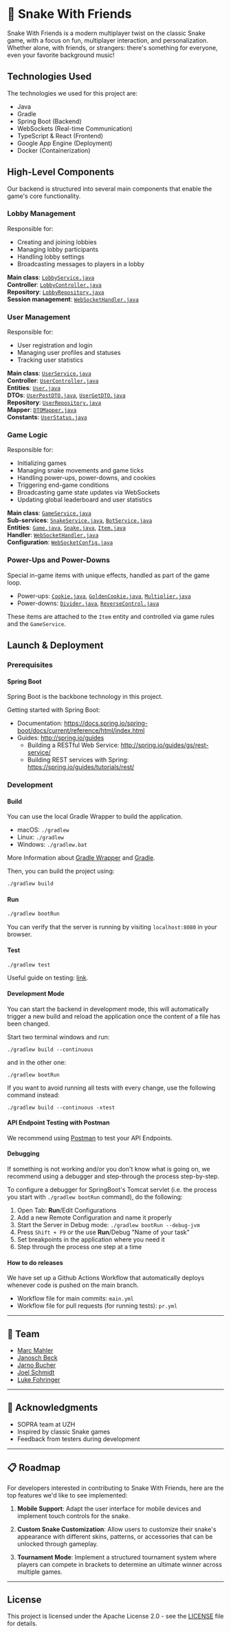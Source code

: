# 🐍 Snake With Friends

Snake With Friends is a modern multiplayer twist on the classic Snake game, with a focus on fun, multiplayer interaction, and personalization. Whether alone, with friends, or strangers: there's something for everyone, even your favorite background music!

## Technologies Used

The technologies we used for this project are:

* Java
* Gradle
* Spring Boot (Backend)
* WebSockets (Real-time Communication)
* TypeScript & React (Frontend)
* Google App Engine (Deployment)
* Docker (Containerization)

## High-Level Components

Our backend is structured into several main components that enable the game's core functionality.

### Lobby Management

Responsible for:

* Creating and joining lobbies
* Managing lobby participants
* Handling lobby settings
* Broadcasting messages to players in a lobby

**Main class**: [`LobbyService.java`](https://github.com/Janosch123123/sopra-fs25-group-23-server/blob/main/src/main/java/ch/uzh/ifi/hase/soprafs24/service/LobbyService.java)  
**Controller**: [`LobbyController.java`](https://github.com/Janosch123123/sopra-fs25-group-23-server/blob/main/src/main/java/ch/uzh/ifi/hase/soprafs24/controller/LobbyController.java)  
**Repository**: [`LobbyRepository.java`](https://github.com/Janosch123123/sopra-fs25-group-23-server/blob/main/src/main/java/ch/uzh/ifi/hase/soprafs24/repository/LobbyRepository.java)  
**Session management**: [`WebSocketHandler.java`](https://github.com/Janosch123123/sopra-fs25-group-23-server/blob/main/src/main/java/ch/uzh/ifi/hase/soprafs24/handler/WebSocketHandler.java)  

### User Management

Responsible for:

* User registration and login
* Managing user profiles and statuses
* Tracking user statistics

**Main class**: [`UserService.java`](https://github.com/Janosch123123/sopra-fs25-group-23-server/blob/main/src/main/java/ch/uzh/ifi/hase/soprafs24/service/UserService.java)  
**Controller**: [`UserController.java`](https://github.com/Janosch123123/sopra-fs25-group-23-server/blob/main/src/main/java/ch/uzh/ifi/hase/soprafs24/controller/UserController.java)  
**Entities**: [`User.java`](https://github.com/Janosch123123/sopra-fs25-group-23-server/blob/main/src/main/java/ch/uzh/ifi/hase/soprafs24/entity/User.java)  
**DTOs**: [`UserPostDTO.java`](https://github.com/Janosch123123/sopra-fs25-group-23-server/blob/main/src/main/java/ch/uzh/ifi/hase/soprafs24/rest/dto/UserPostDTO.java), [`UserGetDTO.java`](https://github.com/Janosch123123/sopra-fs25-group-23-server/blob/main/src/main/java/ch/uzh/ifi/hase/soprafs24/rest/dto/UserGetDTO.java)  
**Repository**: [`UserRepository.java`](https://github.com/Janosch123123/sopra-fs25-group-23-server/blob/main/src/main/java/ch/uzh/ifi/hase/soprafs24/repository/UserRepository.java)  
**Mapper**: [`DTOMapper.java`](https://github.com/Janosch123123/sopra-fs25-group-23-server/blob/main/src/main/java/ch/uzh/ifi/hase/soprafs24/rest/mapper/DTOMapper.java)  
**Constants**: [`UserStatus.java`](https://github.com/Janosch123123/sopra-fs25-group-23-server/blob/main/src/main/java/ch/uzh/ifi/hase/soprafs24/constant/UserStatus.java)  

### Game Logic

Responsible for:

* Initializing games
* Managing snake movements and game ticks
* Handling power-ups, power-downs, and cookies
* Triggering end-game conditions
* Broadcasting game state updates via WebSockets
* Updating global leaderboard and user statistics

**Main class**: [`GameService.java`](https://github.com/Janosch123123/sopra-fs25-group-23-server/blob/main/src/main/java/ch/uzh/ifi/hase/soprafs24/service/GameService.java)  
**Sub-services**: [`SnakeService.java`](https://github.com/Janosch123123/sopra-fs25-group-23-server/blob/main/src/main/java/ch/uzh/ifi/hase/soprafs24/service/SnakeService.java), [`BotService.java`](https://github.com/Janosch123123/sopra-fs25-group-23-server/blob/main/src/main/java/ch/uzh/ifi/hase/soprafs24/service/BotService.java)  
**Entities**: [`Game.java`](https://github.com/Janosch123123/sopra-fs25-group-23-server/blob/main/src/main/java/ch/uzh/ifi/hase/soprafs24/entity/Game.java), [`Snake.java`](https://github.com/Janosch123123/sopra-fs25-group-23-server/blob/main/src/main/java/ch/uzh/ifi/hase/soprafs24/entity/Snake.java), [`Item.java`](https://github.com/Janosch123123/sopra-fs25-group-23-server/blob/main/src/main/java/ch/uzh/ifi/hase/soprafs24/entity/Item.java)  
**Handler**: [`WebSocketHandler.java`](https://github.com/Janosch123123/sopra-fs25-group-23-server/blob/main/src/main/java/ch/uzh/ifi/hase/soprafs24/handler/WebSocketHandler.java)  
**Configuration**: [`WebSocketConfig.java`](https://github.com/Janosch123123/sopra-fs25-group-23-server/blob/main/src/main/java/ch/uzh/ifi/hase/soprafs24/config/WebSocketConfig.java)  

### Power-Ups and Power-Downs

Special in-game items with unique effects, handled as part of the game loop.

* Power-ups: [`Cookie.java`](https://github.com/Janosch123123/sopra-fs25-group-23-server/blob/main/src/main/java/ch/uzh/ifi/hase/soprafs24/entity/Powerups/Cookie.java), [`GoldenCookie.java`](https://github.com/Janosch123123/sopra-fs25-group-23-server/blob/main/src/main/java/ch/uzh/ifi/hase/soprafs24/entity/Powerups/GoldenCookie.java), [`Multiplier.java`](https://github.com/Janosch123123/sopra-fs25-group-23-server/blob/main/src/main/java/ch/uzh/ifi/hase/soprafs24/entity/Powerups/Multiplier.java)  
* Power-downs: [`Divider.java`](https://github.com/Janosch123123/sopra-fs25-group-23-server/blob/main/src/main/java/ch/uzh/ifi/hase/soprafs24/entity/Powerdowns/Divider.java), [`ReverseControl.java`](https://github.com/Janosch123123/sopra-fs25-group-23-server/blob/main/src/main/java/ch/uzh/ifi/hase/soprafs24/entity/Powerdowns/ReverseControl.java)  

These items are attached to the `Item` entity and controlled via game rules and the `GameService`.


## Launch & Deployment

### Prerequisites

#### Spring Boot

Spring Boot is the backbone technology in this project.

Getting started with Spring Boot:
-   Documentation: https://docs.spring.io/spring-boot/docs/current/reference/html/index.html
-   Guides: http://spring.io/guides
    -   Building a RESTful Web Service: http://spring.io/guides/gs/rest-service/
    -   Building REST services with Spring: https://spring.io/guides/tutorials/rest/

### Development

#### Build

You can use the local Gradle Wrapper to build the application.
-   macOS: `./gradlew`
-   Linux: `./gradlew`
-   Windows: `./gradlew.bat`

More Information about [Gradle Wrapper](https://docs.gradle.org/current/userguide/gradle_wrapper.html) and [Gradle](https://gradle.org/docs/).


Then, you can build the project using:

```bash
./gradlew build
```

#### Run

```bash
./gradlew bootRun
```

You can verify that the server is running by visiting `localhost:8080` in your browser.

#### Test

```bash
./gradlew test
```

Useful guide on testing: [link](https://www.baeldung.com/spring-boot-testing).

#### Development Mode

You can start the backend in development mode, this will automatically trigger a new build and reload the application once the content of a file has been changed.

Start two terminal windows and run:

`./gradlew build --continuous`

and in the other one:

`./gradlew bootRun`

If you want to avoid running all tests with every change, use the following command instead:

`./gradlew build --continuous -xtest`

#### API Endpoint Testing with Postman

We recommend using [Postman](https://www.getpostman.com) to test your API Endpoints.

#### Debugging

If something is not working and/or you don't know what is going on, we recommend using a debugger and step-through the process step-by-step.

To configure a debugger for SpringBoot's Tomcat servlet (i.e. the process you start with `./gradlew bootRun` command), do the following:

1. Open Tab: **Run**/Edit Configurations
2. Add a new Remote Configuration and name it properly
3. Start the Server in Debug mode: `./gradlew bootRun --debug-jvm`
4. Press `Shift + F9` or the use **Run**/Debug "Name of your task"
5. Set breakpoints in the application where you need it
6. Step through the process one step at a time

#### How to do releases

We have set up a Github Actions Workflow that automatically deploys whenever code is pushed on the main branch.

* Workflow file for main commits: `main.yml`
* Workflow file for pull requests (for running tests): `pr.yml`

--- 

## 👥 Team

- [Marc Mahler](https://github.com/MarcMahler)
- [Janosch Beck](https://github.com/Janosch123123)
- [Jarno Bucher](https://github.com/StalyTV)
- [Joel Schmidt](https://github.com/jojo2-8902)
- [Luke Fohringer](https://github.com/LuckyLuke637)

---

## 🙏 Acknowledgments

- SOPRA team at UZH
- Inspired by classic Snake games
- Feedback from testers during development

---

## 📋 Roadmap

For developers interested in contributing to Snake With Friends, here are the top features we'd like to see implemented:

1. **Mobile Support**: Adapt the user interface for mobile devices and implement touch controls for the snake.

2. **Custom Snake Customization**: Allow users to customize their snake's appearance with different skins, patterns, or accessories that can be unlocked through gameplay.

3. **Tournament Mode**: Implement a structured tournament system where players can compete in brackets to determine an ultimate winner across multiple games.

---

## License

This project is licensed under the Apache License 2.0 - see the [LICENSE](https://github.com/Janosch123123/sopra-fs25-group-23-server/blob/main/LICENSE) file for details.